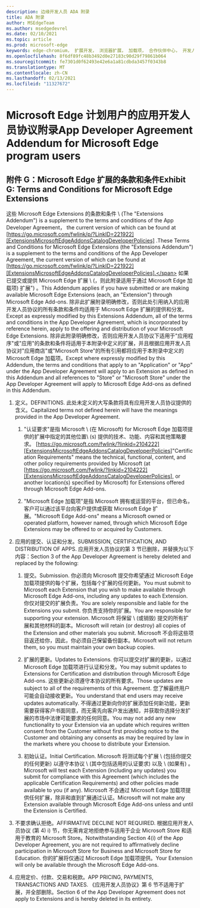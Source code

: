 ```yaml
---
description: 边缘开发人员 ADA 附录
title: ADA 附录
author: MSEdgeTeam
ms.author: msedgedevrel
ms.date: 02/10/2021
ms.topic: article
ms.prod: microsoft-edge
keywords: edge-chromium， 扩展开发， 浏览器扩展， 加载项， 合作伙伴中心， 开发人员
ms.openlocfilehash: 8f6df89fc48b3492d0e27183c90d29f79861b064
ms.sourcegitcommit: fe7301d0f62493e42e6a1a81cdbda3457f0343b8
ms.translationtype: MT
ms.contentlocale: zh-CN
ms.lasthandoff: 02/13/2021
ms.locfileid: "11327672"
---
```

# <span data-ttu-id="aa919-104">Microsoft Edge 计划用户的应用开发人员协议附录</span><span class="sxs-lookup"><span data-stu-id="aa919-104">App Developer Agreement Addendum for Microsoft Edge program users</span></span>  

## <span data-ttu-id="aa919-105">附件 G：Microsoft Edge 扩展的条款和条件</span><span class="sxs-lookup"><span data-stu-id="aa919-105">Exhibit G: Terms and Conditions for Microsoft Edge Extensions</span></span>  

<span data-ttu-id="aa919-106">这些 Microsoft Edge Extensions 的条款和条件 \ (The "Extensions Addendum"\) is a supplement to the terms and conditions of the App Developer Agreement， the current version of which can be found at [https://go.microsoft.com/fwlink/p/?LinkID=221922][ExtensionsMicrosoftEdgeAddonsCatalogDeveloperPolicies] .</span><span class="sxs-lookup"><span data-stu-id="aa919-106">These Terms and Conditions for Microsoft Edge Extensions \(the "Extensions Addendum"\) is a supplement to the terms and conditions of the App Developer Agreement, the current version of which can be found at [https://go.microsoft.com/fwlink/p/?LinkID=221922][ExtensionsMicrosoftEdgeAddonsCatalogDeveloperPolicies].</span></span>  <span data-ttu-id="aa919-107">如果已提交或提供 Microsoft Edge 扩展 \ (，则此附录适用于通过 Microsoft Edge 加载项) 扩展"\) 。</span><span class="sxs-lookup"><span data-stu-id="aa919-107">This Addendum applies if you have submitted or are making available Microsoft Edge Extensions \(each, an "Extension"\) through Microsoft Edge Add-ons.</span></span>  <span data-ttu-id="aa919-108">除非此扩展附录明确修改，否则此处引用纳入的应用开发人员协议的所有条款和条件均适用于 Microsoft Edge 扩展的提供和分发。</span><span class="sxs-lookup"><span data-stu-id="aa919-108">Except as expressly modified by this Extensions Addendum, all of the terms and conditions in the App Developer Agreement, which is incorporated by reference herein, apply to the offering and distribution of your Microsoft Edge Extensions.</span></span>  <span data-ttu-id="aa919-109">除非此附录明确修改，否则应用开发人员协议下适用于"应用程序"或"应用"的条款和条件将适用于本附录中定义的扩展，并且根据应用开发人员协议对"应用商店"或"Microsoft Store"的所有引用都将应用于本附录中定义的 Microsoft Edge 加载项。</span><span class="sxs-lookup"><span data-stu-id="aa919-109">Except where expressly modified by this Addendum, the terms and conditions that apply to an "Application" or "App" under the App Developer Agreement will apply to an Extension as defined in this Addendum and all references to "Store" or "Microsoft Store" under the App Developer Agreement will apply to Microsoft Edge Add-ons as defined in this Addendum.</span></span>  

1.  <span data-ttu-id="aa919-110">定义。</span><span class="sxs-lookup"><span data-stu-id="aa919-110">DEFINITIONS.</span></span>  <span data-ttu-id="aa919-111">此处未定义的大写条款将具有应用开发人员协议提供的含义。</span><span class="sxs-lookup"><span data-stu-id="aa919-111">Capitalized terms not defined herein will have the meanings provided in the App Developer Agreement.</span></span>  

    1.  <span data-ttu-id="aa919-112">"认证要求"是指 Microsoft \ (在 Microsoft\) for Microsoft Edge 加载项提供的扩展中指定的其他位置\ (s\) 提供的技术、功能、内容和其他策略要求。 [https://go.microsoft.com/fwlink/?linkid=2104222][ExtensionsMicrosoftEdgeAddonsCatalogDeveloperPolicies]</span><span class="sxs-lookup"><span data-stu-id="aa919-112">"Certification Requirements" means the technical, functional, content, and other policy requirements provided by Microsoft \(at [https://go.microsoft.com/fwlink/?linkid=2104222][ExtensionsMicrosoftEdgeAddonsCatalogDeveloperPolicies], or another location\(s\) specified by Microsoft\) for Extensions offered through Microsoft Edge Add-ons.</span></span>  

    1.  <span data-ttu-id="aa919-113">"Microsoft Edge 加载项"是指 Microsoft 拥有或运营的平台，但已命名，客户可以通过该平台向客户提供或获取 Microsoft Edge 扩展。</span><span class="sxs-lookup"><span data-stu-id="aa919-113">"Microsoft Edge Add-ons" means a Microsoft owned or operated platform, however named, through which Microsoft Edge Extensions may be offered to or acquired by Customers.</span></span>

1.  <span data-ttu-id="aa919-114">应用的提交、认证和分发。</span><span class="sxs-lookup"><span data-stu-id="aa919-114">SUBMISSION, CERTIFICATION, AND DISTRIBUTION OF APPS.</span></span>  <span data-ttu-id="aa919-115">应用开发人员协议的第 3 节已删除，并替换为以下内容：</span><span class="sxs-lookup"><span data-stu-id="aa919-115">Section 3 of the App Developer Agreement is hereby deleted and replaced by the following:</span></span>  

    1.  <span data-ttu-id="aa919-116">提交。</span><span class="sxs-lookup"><span data-stu-id="aa919-116">Submission.</span></span>  <span data-ttu-id="aa919-117">你必须向 Microsoft 提交你希望通过 Microsoft Edge 加载项提供的每个扩展，包括每个扩展的任何更新。</span><span class="sxs-lookup"><span data-stu-id="aa919-117">You must submit to Microsoft each Extension that you wish to make available through Microsoft Edge Add-ons, including any updates to each Extension.</span></span>  <span data-ttu-id="aa919-118">你仅对提交的扩展负责。</span><span class="sxs-lookup"><span data-stu-id="aa919-118">You are solely responsible and liable for the Extensions you submit.</span></span>  <span data-ttu-id="aa919-119">你负责支持你的扩展。</span><span class="sxs-lookup"><span data-stu-id="aa919-119">You are responsible for supporting your extension.</span></span>  <span data-ttu-id="aa919-120">Microsoft 将保留 \ (或销毁\) 提交的所有扩展和其他材料的副本。</span><span class="sxs-lookup"><span data-stu-id="aa919-120">Microsoft will retain \(or destroy\) all copies of the Extension and other materials you submit.</span></span>  <span data-ttu-id="aa919-121">Microsoft 不会将这些项目返还给你，因此，你必须自己保留备份副本。</span><span class="sxs-lookup"><span data-stu-id="aa919-121">Microsoft will not return them, so you must maintain your own backup copies.</span></span>  

    1.  <span data-ttu-id="aa919-122">扩展的更新。</span><span class="sxs-lookup"><span data-stu-id="aa919-122">Updates to Extensions.</span></span>  <span data-ttu-id="aa919-123">你可以提交对扩展的更新，以通过 Microsoft Edge 加载项进行认证和分发。</span><span class="sxs-lookup"><span data-stu-id="aa919-123">You may submit updates to Extensions for Certification and distribution through Microsoft Edge Add-ons.</span></span>  <span data-ttu-id="aa919-124">这些更新必须遵守本协议的所有要求。</span><span class="sxs-lookup"><span data-stu-id="aa919-124">Those updates are subject to all of the requirements of this Agreement.</span></span>  <span data-ttu-id="aa919-125">您了解最终用户可能会自动接收更新。</span><span class="sxs-lookup"><span data-stu-id="aa919-125">You understand that end users may receive updates automatically.</span></span>  <span data-ttu-id="aa919-126">不得通过更新向你的扩展添加任何新功能，更新需要获得客户书面同意，而无需先向客户发出通知，并获取你选择分发扩展的市场中法律可能要求的任何同意。</span><span class="sxs-lookup"><span data-stu-id="aa919-126">You may not add any new functionality to your Extension via an update which requires written consent from the Customer without first providing notice to the Customer and obtaining any consents as may be required by law in the markets where you choose to distribute your Extension.</span></span>  

    1.  <span data-ttu-id="aa919-127">初始认证。</span><span class="sxs-lookup"><span data-stu-id="aa919-127">Initial Certification.</span></span>  <span data-ttu-id="aa919-128">Microsoft 将测试每个扩展 \ (包括你提交的任何更新\) 以遵守本协议 \ (其中包括适用的认证要求\) 以及 \ (如果有\) 。</span><span class="sxs-lookup"><span data-stu-id="aa919-128">Microsoft will test each Extension \(including any updates\) you submit for compliance with this Agreement \(which includes the applicable Certification Requirements\) and other policies made available to you \(if any\).</span></span>  <span data-ttu-id="aa919-129">Microsoft 不会通过 Microsoft Edge 加载项提供任何扩展，除非和直到扩展通过认证。</span><span class="sxs-lookup"><span data-stu-id="aa919-129">Microsoft will not make any Extension available through Microsoft Edge Add-ons unless and until the Extension is Certified.</span></span>  

1.  <span data-ttu-id="aa919-130">不要求确认拒绝。</span><span class="sxs-lookup"><span data-stu-id="aa919-130">AFFIRMATIVE DECLINE NOT REQUIRED.</span></span>  <span data-ttu-id="aa919-131">根据应用开发人员协议 (第 4\) i\) 节，你无需肯定地拒绝参与适用于企业 Microsoft Store 和适用于教育的 Microsoft Store。</span><span class="sxs-lookup"><span data-stu-id="aa919-131">Notwithstanding Section 4\(i\) of the App Developer Agreement, you are not required to affirmatively decline participation in Microsoft Store for Business and Microsoft Store for Education.</span></span>  <span data-ttu-id="aa919-132">你的扩展将仅通过 Microsoft Edge 加载项提供。</span><span class="sxs-lookup"><span data-stu-id="aa919-132">Your Extension will only be available through the Microsoft Edge Add-ons.</span></span>  

1.  <span data-ttu-id="aa919-133">应用定价、付款、交易和税款。</span><span class="sxs-lookup"><span data-stu-id="aa919-133">APP PRICING, PAYMENTS, TRANSACTIONS AND TAXES.</span></span>  <span data-ttu-id="aa919-134">《应用开发人员协议》第 6 节不适用于扩展，并全部删除。</span><span class="sxs-lookup"><span data-stu-id="aa919-134">Section 6 of the App Developer Agreement does not apply to Extensions and is hereby deleted in its entirety.</span></span>  

<!-- links -->  

[ExtensionsMicrosoftEdgeAddonsCatalogDeveloperPolicies]: ./developer-policies.md "Microsoft Edge 加载项目录开发人员策略|Microsoft Docs"  
